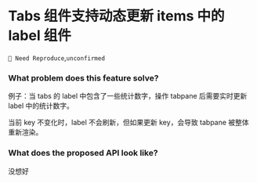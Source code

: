# Tabs 组件支持动态更新 items 中的 label 组件

`🤔 Need Reproduce`,`unconfirmed`

### What problem does this feature solve?

例子：当 tabs 的 label 中包含了一些统计数字，操作 tabpane 后需要实时更新 label 中的统计数字。

当前 key 不变化时，label 不会刷新，但如果更新 key，会导致 tabpane 被整体重新渲染。

### What does the proposed API look like?

没想好

<!-- generated by ant-design-issue-helper. DO NOT REMOVE -->

